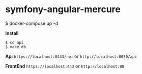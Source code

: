# symfony-angular-mercure

\$ docker-compose up -d

**Install**

```
$ cd api
$ make db

```

**Api**
`https://localhost:8443/api` or `http://localhost:8080/api`

**FrontEnd**
`https://localhost:443` or `http://localhost:80`
